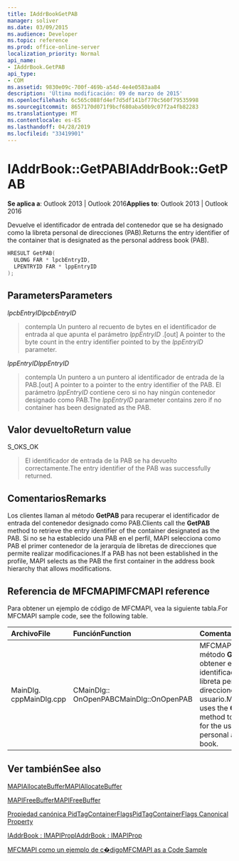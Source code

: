 ```yaml
---
title: IAddrBookGetPAB
manager: soliver
ms.date: 03/09/2015
ms.audience: Developer
ms.topic: reference
ms.prod: office-online-server
localization_priority: Normal
api_name:
- IAddrBook.GetPAB
api_type:
- COM
ms.assetid: 9830e09c-700f-469b-a54d-4e4e0583aa84
description: 'Última modificación: 09 de marzo de 2015'
ms.openlocfilehash: 6c565c088fd4ef7d5df141bf770c560f79535998
ms.sourcegitcommit: 8657170d071f9bcf680aba50b9c07f2a4fb82283
ms.translationtype: MT
ms.contentlocale: es-ES
ms.lasthandoff: 04/28/2019
ms.locfileid: "33419901"
---
```

# <a name="iaddrbookgetpab"></a><span data-ttu-id="e49b3-103">IAddrBook::GetPAB</span><span class="sxs-lookup"><span data-stu-id="e49b3-103">IAddrBook::GetPAB</span></span>

  
  
<span data-ttu-id="e49b3-104">**Se aplica a**: Outlook 2013 | Outlook 2016</span><span class="sxs-lookup"><span data-stu-id="e49b3-104">**Applies to**: Outlook 2013 | Outlook 2016</span></span> 
  
<span data-ttu-id="e49b3-105">Devuelve el identificador de entrada del contenedor que se ha designado como la libreta personal de direcciones (PAB).</span><span class="sxs-lookup"><span data-stu-id="e49b3-105">Returns the entry identifier of the container that is designated as the personal address book (PAB).</span></span>
  
```cpp
HRESULT GetPAB(
  ULONG FAR * lpcbEntryID,
  LPENTRYID FAR * lppEntryID
);
```

## <a name="parameters"></a><span data-ttu-id="e49b3-106">Parameters</span><span class="sxs-lookup"><span data-stu-id="e49b3-106">Parameters</span></span>

 <span data-ttu-id="e49b3-107">_lpcbEntryID_</span><span class="sxs-lookup"><span data-stu-id="e49b3-107">_lpcbEntryID_</span></span>
  
> <span data-ttu-id="e49b3-108">contempla Un puntero al recuento de bytes en el identificador de entrada al que apunta el parámetro _lppEntryID_ .</span><span class="sxs-lookup"><span data-stu-id="e49b3-108">[out] A pointer to the byte count in the entry identifier pointed to by the  _lppEntryID_ parameter.</span></span> 
    
 <span data-ttu-id="e49b3-109">_lppEntryID_</span><span class="sxs-lookup"><span data-stu-id="e49b3-109">_lppEntryID_</span></span>
  
> <span data-ttu-id="e49b3-110">contempla Un puntero a un puntero al identificador de entrada de la PAB.</span><span class="sxs-lookup"><span data-stu-id="e49b3-110">[out] A pointer to a pointer to the entry identifier of the PAB.</span></span> <span data-ttu-id="e49b3-111">El parámetro _lppEntryID_ contiene cero si no hay ningún contenedor designado como PAB.</span><span class="sxs-lookup"><span data-stu-id="e49b3-111">The  _lppEntryID_ parameter contains zero if no container has been designated as the PAB.</span></span> 
    
## <a name="return-value"></a><span data-ttu-id="e49b3-112">Valor devuelto</span><span class="sxs-lookup"><span data-stu-id="e49b3-112">Return value</span></span>

<span data-ttu-id="e49b3-113">S_OK</span><span class="sxs-lookup"><span data-stu-id="e49b3-113">S_OK</span></span> 
  
> <span data-ttu-id="e49b3-114">El identificador de entrada de la PAB se ha devuelto correctamente.</span><span class="sxs-lookup"><span data-stu-id="e49b3-114">The entry identifier of the PAB was successfully returned.</span></span>
    
## <a name="remarks"></a><span data-ttu-id="e49b3-115">Comentarios</span><span class="sxs-lookup"><span data-stu-id="e49b3-115">Remarks</span></span>

<span data-ttu-id="e49b3-116">Los clientes llaman al método **GetPAB** para recuperar el identificador de entrada del contenedor designado como PAB.</span><span class="sxs-lookup"><span data-stu-id="e49b3-116">Clients call the **GetPAB** method to retrieve the entry identifier of the container designated as the PAB.</span></span> <span data-ttu-id="e49b3-117">Si no se ha establecido una PAB en el perfil, MAPI selecciona como PAB el primer contenedor de la jerarquía de libretas de direcciones que permite realizar modificaciones.</span><span class="sxs-lookup"><span data-stu-id="e49b3-117">If a PAB has not been established in the profile, MAPI selects as the PAB the first container in the address book hierarchy that allows modifications.</span></span> 
  
## <a name="mfcmapi-reference"></a><span data-ttu-id="e49b3-118">Referencia de MFCMAPI</span><span class="sxs-lookup"><span data-stu-id="e49b3-118">MFCMAPI reference</span></span>

<span data-ttu-id="e49b3-119">Para obtener un ejemplo de código de MFCMAPI, vea la siguiente tabla.</span><span class="sxs-lookup"><span data-stu-id="e49b3-119">For MFCMAPI sample code, see the following table.</span></span>
  
|<span data-ttu-id="e49b3-120">**Archivo**</span><span class="sxs-lookup"><span data-stu-id="e49b3-120">**File**</span></span>|<span data-ttu-id="e49b3-121">**Función**</span><span class="sxs-lookup"><span data-stu-id="e49b3-121">**Function**</span></span>|<span data-ttu-id="e49b3-122">**Comentario**</span><span class="sxs-lookup"><span data-stu-id="e49b3-122">**Comment**</span></span>|
|:-----|:-----|:-----|
|<span data-ttu-id="e49b3-123">MainDlg. cpp</span><span class="sxs-lookup"><span data-stu-id="e49b3-123">MainDlg.cpp</span></span>  <br/> |<span data-ttu-id="e49b3-124">CMainDlg:: OnOpenPAB</span><span class="sxs-lookup"><span data-stu-id="e49b3-124">CMainDlg::OnOpenPAB</span></span>  <br/> |<span data-ttu-id="e49b3-125">MFCMAPI usa el método **GetPAB** para obtener el identificador de la libreta personal de direcciones del usuario.</span><span class="sxs-lookup"><span data-stu-id="e49b3-125">MFCMAPI uses the **GetPAB** method to get the ID for the user's personal address book.</span></span>  <br/> |
   
## <a name="see-also"></a><span data-ttu-id="e49b3-126">Ver también</span><span class="sxs-lookup"><span data-stu-id="e49b3-126">See also</span></span>



[<span data-ttu-id="e49b3-127">MAPIAllocateBuffer</span><span class="sxs-lookup"><span data-stu-id="e49b3-127">MAPIAllocateBuffer</span></span>](mapiallocatebuffer.md)
  
[<span data-ttu-id="e49b3-128">MAPIFreeBuffer</span><span class="sxs-lookup"><span data-stu-id="e49b3-128">MAPIFreeBuffer</span></span>](mapifreebuffer.md)
  
[<span data-ttu-id="e49b3-129">Propiedad canónica PidTagContainerFlags</span><span class="sxs-lookup"><span data-stu-id="e49b3-129">PidTagContainerFlags Canonical Property</span></span>](pidtagcontainerflags-canonical-property.md)
  
[<span data-ttu-id="e49b3-130">IAddrBook : IMAPIProp</span><span class="sxs-lookup"><span data-stu-id="e49b3-130">IAddrBook : IMAPIProp</span></span>](iaddrbookimapiprop.md)


[<span data-ttu-id="e49b3-131">MFCMAPI como un ejemplo de c�digo</span><span class="sxs-lookup"><span data-stu-id="e49b3-131">MFCMAPI as a Code Sample</span></span>](mfcmapi-as-a-code-sample.md)

